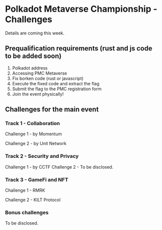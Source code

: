# Polkadot Metaverse Championship - Challenges

Details are coming this week.

## Prequalification requirements (rust and js code to be added soon)

1. Polkadot address
2. Accessing PMC Metaverse
3. Fix borken code (rust or javascript)
4. Execute the fixed code and extract the flag
5. Submit the flag to the PMC registration form
6. Join the event physically!

## Challenges for the main event

### Track 1 - Collaboration
Challenge 1 - by Momentum

Challenge 2 - by Unit Network

### Track 2 - Security and Privacy
Challenge 1 - by CCTF
Challenge 2 - To be disclosed.

### Track 3 - GameFi and NFT
Challenge 1 - RMRK

Challenge 2 - KILT Protocol

### Bonus challenges
To be disclosed.
